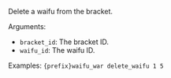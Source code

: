 Delete a waifu from the bracket.

Arguments:
* `bracket_id`: The bracket ID.
* `waifu_id`: The waifu ID.

Examples: `{prefix}waifu_war delete_waifu 1 5`
